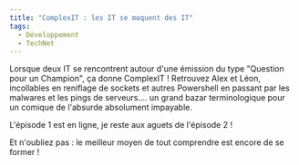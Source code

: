 ```yaml
---
title: "ComplexIT : les IT se moquent des IT"
tags:
  - Développement
  - TechNet
---
```


Lorsque deux IT se rencontrent autour d'une émission du type "Question pour un Champion", ça donne ComplexIT&nbsp;!
Retrouvez Alex et Léon, incollables en reniflage de sockets et autres Powershell en passant par les malwares et les pings de serveurs…. un grand bazar terminologique pour un comique de l'absurde absolument impayable.

L'épisode 1 est en ligne, je reste aux aguets de l'épisode 2&nbsp;!

Et n'oubliez pas&nbsp;: le meilleur moyen de tout comprendre est encore de se former&nbsp;!